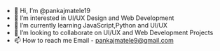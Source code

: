- 👋 Hi, I’m @pankajmatele19
- 👀 I’m interested in UI/UX Design and Web Development
- 🌱 I’m currently learning JavaScript,Python and UI/UX
- 💞️ I’m looking to collaborate on UI/UX and Web Development Projects
- 📫 How to reach me Email - pankajmatele9@gmail.com

<!---
pankajmatele19/pankajmatele19 is a ✨ special ✨ repository because its `README.md` (this file) appears on your GitHub profile.
You can click the Preview link to take a look at your changes.
--->
